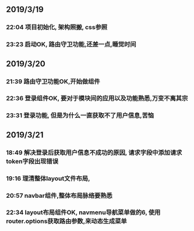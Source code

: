 ## 2019/3/19 
 ### 22:04 项目初始化, 架构照搬, css参照
 ### 23:23 启动OK, 路由守卫功能,还差一点,睡觉时间

## 2019/3/20
 ### 21:39 路由守卫功能OK,开始做组件
 ### 22:36 登录组件OK, 要对于模块间的应用以及功能熟悉,万变不离其宗
 ### 23:31 登录功能, 但是为什么一直获取不了用户信息,苦恼

## 2019/3/21 
 ### 18:49 解决登录后获取用户信息不成功的原因, 请求字段中添加请求token字段出现错误
 ### 19:16 理清整体layout文件布局, 
 ### 20:57 navbar组件,整体布局脉络要熟悉
 ### 22:34 layout布局组件OK, navmenu导航菜单做的6, 使用router.options获取路由参数,来动态生成菜单